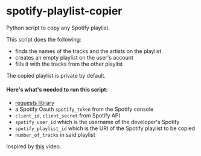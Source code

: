 # spotify-playlist-copier
Python script to copy any Spotify playlist.

This script does the following:
- finds the names of the tracks and the artists on the playlist
- creates an empty playlist on the user's account
- fills it with the tracks from the other playlist

The copied playlist is private by default.

#### Here's what's needed to run this script:

- <a href="https://requests.readthedocs.io/en/master/">requests library</a>
- a Spotify Oauth `spotify_token` from the Spotify console
- `client_id`, `client_secret` from Spotify API
- `spotify_user_id` which is the username of the developer's Spotify
- `spotify_playlist_id` which is the URI of the Spotify playlist to be copied
- `number_of_tracks` in said playlist

Inspired by <a href="https://www.youtube.com/watch?v=7J_qcttfnJA&t=294s">this</a> video. 
